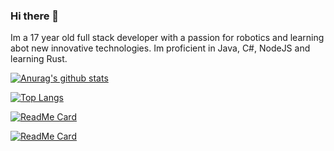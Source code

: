 ### Hi there 👋

Im a 17 year old full stack developer with a passion for robotics and learning abot new innovative technologies. Im proficient in Java, C#, NodeJS and learning Rust.

[![Anurag's github stats](https://github-readme-stats.vercel.app/api?username=brandonzx3&theme=synthwave&show_icons=true)](https://github.com/anuraghazra/github-readme-stats)

[![Top Langs](https://github-readme-stats.vercel.app/api/top-langs/?username=brandonzx3&hide=labview&theme=synthwave)](https://github.com/anuraghazra/github-readme-stats)

[![ReadMe Card](https://github-readme-stats.vercel.app/api/pin/?username=brandonzx3&repo=glap-rs-client&theme=synthwave)](https://github.com/brandonzx3/glap-rs-client)

[![ReadMe Card](https://github-readme-stats.vercel.app/api/pin/?username=brandonzx3&repo=glap-rs-server&theme=synthwave)](https://github.com/brandonzx3/glap-rs-server)
